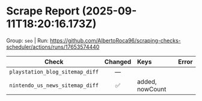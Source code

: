 # Scrape Report (2025-09-11T18:20:16.173Z)

Group: `seo`  |  Run: https://github.com/AlbertoRoca96/scraping-checks-scheduler/actions/runs/17653574440

| Check | Changed | Keys | Error |
|---|:---:|:--|:--|
| `playstation_blog_sitemap_diff` | — |  |  |
| `nintendo_us_news_sitemap_diff` | ✅ | added, nowCount |  |
